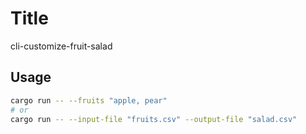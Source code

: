 # Title

cli-customize-fruit-salad

## Usage

```sh
cargo run -- --fruits "apple, pear"
# or
cargo run -- --input-file "fruits.csv" --output-file "salad.csv"
```
